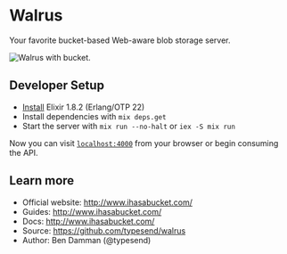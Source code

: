# Walrus
Your favorite bucket-based Web-aware blob storage server.

![Walrus with bucket.](http://ihasabucket.com/images/walrus_bucket.jpg "The walrus has a bucket.")

## Developer Setup

  * [Install](https://elixir-lang.org/install.html) Elixir 1.8.2 (Erlang/OTP 22)
  * Install dependencies with `mix deps.get`
  * Start the server with `mix run --no-halt` or `iex -S mix run`

Now you can visit [`localhost:4000`](http://localhost:4000) from your browser or begin consuming the API.

## Learn more

  * Official website: http://www.ihasabucket.com/
  * Guides: http://www.ihasabucket.com/
  * Docs: http://www.ihasabucket.com/
  * Source: https://github.com/typesend/walrus
  * Author: Ben Damman (@typesend)
